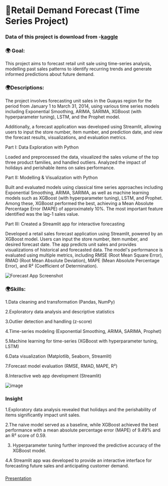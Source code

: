 # 🎇Retail Demand Forecast (Time Series Project)
### Data of this project is download from -[kaggle](https://www.kaggle.com/competitions/favorita-grocery-sales-forecasting/data)


### 🌍 Goal:
This project aims to forecast retail unit sale using time-series analysis, modelling past sales patterns to identify recurring trends and generate informed predictions about future demand. 

### 🌍Descriptions:
The project involves forecasting unit sales in the Guayas region for the period from January 1 to March 31, 2014, using various time series models including Exponential Smoothing, ARIMA, SARIMA, XGBoost (with hyperparameter tuning), LSTM, and the Prophet model.

Additionally, a forecast application was developed using Streamlit, allowing users to input the store number, item number, and prediction date, and view the forecast results, visualizations, and evaluation metrics.

Part I: Data Exploration with Python

Loaded and preprocessed the data, visualized the sales volume of the top three product families, and handled outliers.
Analyzed the impact of holidays and perishable items on sales performance.


Part II: Modelling & Visualization with Python

Built and evaluated models using classical time series approaches including Exponential Smoothing, ARIMA, SARIMA, as well as machine learning models such as XGBoost (with hyperparameter tuning), LSTM, and Prophet.
Among these, XGBoost performed the best, achieving a Mean Absolute Percentage Error (MAPE) of approximately 10%. The most important feature identified was the lag-1 sales value.

Part III: Created a Streamlit app for interactive forecasting

Developed a retail sales forecast application using Streamlit, powered by an XGBoost model.
Users can input the store number, item number, and desired forecast date. The app predicts unit sales and provides visualizations of historical and forecasted data.
The model's performance is evaluated using multiple metrics, including RMSE (Root Mean Square Error), RMAD (Root Mean Absolute Deviation), MAPE (Mean Absolute Percentage Error), and R² (Coefficient of Determination).

![Forecast App Screenshot](https://github.com/user-attachments/assets/ca685c74-00a5-43a0-a0f2-49f2b1c8e5ba)

### 🌍Skills:

1.Data cleaning and transformation (Pandas, NumPy)

2.Exploratory data analysis and descriptive statistics

3.Outlier detection and handling (z-score)

4.Time-series modeling (Exponential Smoothing, ARIMA, SARIMA, Prophet)

5.Machine learning for time-series (XGBoost with hyperparameter tuning, LSTM)

6.Data visualization (Matplotlib, Seaborn, Streamlit)

7.Forecast model evaluation (RMSE, RMAD, MAPE, R²)

8.Interactive web app development (Streamlit)

![image](https://github.com/user-attachments/assets/be7c7513-78fc-49ff-af70-d02838057124)

### Insight
1.Exploratory data analysis revealed that holidays and the perishability of items significantly impact unit sales.

2.The naive model served as a baseline, while XGBoost achieved the best performance with a mean absolute percentage error (MAPE) of 9.49% and an R² score of 0.59.

3. Hyperparameter tuning further improved the predictive accuracy of the XGBoost model.

4.A Streamlit app was developed to provide an interactive interface for forecasting future sales and anticipating customer demand.


###
[Presentation](https://youtu.be/zcPRyP_dtSE)


